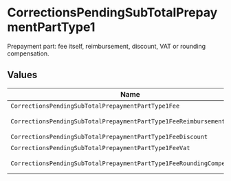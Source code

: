 # CorrectionsPendingSubTotalPrepaymentPartType1

Prepayment part: fee itself, reimbursement, discount, VAT or rounding compensation.


## Values

| Name                                                                   | Value                                                                  |
| ---------------------------------------------------------------------- | ---------------------------------------------------------------------- |
| `CorrectionsPendingSubTotalPrepaymentPartType1Fee`                     | fee                                                                    |
| `CorrectionsPendingSubTotalPrepaymentPartType1FeeReimbursement`        | fee-reimbursement                                                      |
| `CorrectionsPendingSubTotalPrepaymentPartType1FeeDiscount`             | fee-discount                                                           |
| `CorrectionsPendingSubTotalPrepaymentPartType1FeeVat`                  | fee-vat                                                                |
| `CorrectionsPendingSubTotalPrepaymentPartType1FeeRoundingCompensation` | fee-rounding-compensation                                              |